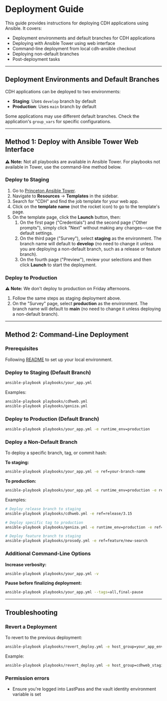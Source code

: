 # **Deployment Guide**

This guide provides instructions for deploying CDH applications using Ansible. It covers:

- Deployment environments and default branches for CDH applications
- Deploying with Ansible Tower using web interface
- Command-line deployment from local cdh-ansible checkout
- Deploying non-default branches
- Post-deployment tasks

---

## Deployment Environments and Default Branches

CDH applications can be deployed to two environments:

- **Staging**: Uses `develop` branch by default
- **Production**: Uses `main` branch by default

Some applications may use different default branches. Check the application's `group_vars` for specific configurations.

---

## Method 1: Deploy with Ansible Tower Web Interface

**⚠️ Note:** Not all playbooks are available in Ansible Tower. For playbooks not available in Tower, use the command-line method below.

### Deploy to Staging

1. Go to [Princeton Ansible Tower](https://ansible-tower.princeton.edu/#/home).
2. Navigate to **Resources** → **Templates** in the sidebar.
3. Search for "CDH" and find the job template for your web app.
4. Click on the **template name** (not the rocket icon) to go to the template's page.
5. On the template page, click the **Launch** button, then:
    1. On the first page ("Credentials") and the second page ("Other prompts"), simply click "Next" without making any changes—use the default settings.
    2. On the third page ("Survey"), select **staging** as the environment. The branch name will default to **develop** (no need to change it unless you are deploying a non-default branch, such as a release or feature branch).
    3. On the fourth page ("Preview"), review your selections and then click **Launch** to start the deployment.

### Deploy to Production

**⚠️ Note:** We don't deploy to production on Friday afternoons.

1. Follow the same steps as staging deployment above.
2. On the "Survey" page, select **production** as the environment. The branch name will default to **main** (no need to change it unless deploying a non-default branch).

---

## Method 2: Command-Line Deployment

### Prerequisites

Following [README](../README.md) to set up your local environment.


### Deploy to Staging (Default Branch)

```bash
ansible-playbook playbooks/your_app.yml
```

Examples:
```bash
ansible-playbook playbooks/cdhweb.yml
ansible-playbook playbooks/geniza.yml
```

### Deploy to Production (Default Branch)

```bash
ansible-playbook playbooks/your_app.yml -e runtime_env=production
```

### Deploy a Non-Default Branch

To deploy a specific branch, tag, or commit hash:

**To staging:**
```bash
ansible-playbook playbooks/your_app.yml -e ref=your-branch-name
```

**To production:**
```bash
ansible-playbook playbooks/your_app.yml -e runtime_env=production -e ref=your-branch-name
```

Examples:
```bash
# Deploy release branch to staging
ansible-playbook playbooks/cdhweb.yml -e ref=release/3.15

# Deploy specific tag to production
ansible-playbook playbooks/geniza.yml -e runtime_env=production -e ref=v4.2.1

# Deploy feature branch to staging
ansible-playbook playbooks/prosody.yml -e ref=feature/new-search
```

### Additional Command-Line Options

**Increase verbosity:**
```bash
ansible-playbook playbooks/your_app.yml -v
```

**Pause before finalizing deployment:**
```bash
ansible-playbook playbooks/your_app.yml --tags=all,final-pause
```

---

## Troubleshooting

### Revert a Deployment

To revert to the previous deployment:
```bash
ansible-playbook playbooks/revert_deploy.yml -e host_group=your_app_environment
```

Example:
```bash
ansible-playbook playbooks/revert_deploy.yml -e host_group=cdhweb_staging
```

### Permission errors

- Ensure you're logged into LastPass and the vault identity environment variable is set
